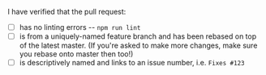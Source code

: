 I have verified that the pull request:

* [ ] has no linting errors -- `npm run lint`
* [ ] is from a uniquely-named feature branch and has been rebased on top of the latest master. (If you're asked to make more changes, make sure you rebase onto master then too!)
* [ ] is descriptively named and links to an issue number, i.e. `Fixes #123`
